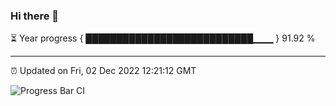### Hi there 👋

⏳ Year progress { ███████████████████████████▁▁▁ } 91.92 %

---

⏰ Updated on Fri, 02 Dec 2022 12:21:12 GMT

![Progress Bar CI](https://github.com/liununu/liununu/workflows/Progress%20Bar%20CI/badge.svg)

